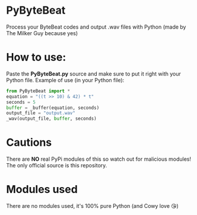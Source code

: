 # PyByteBeat
Process your ByteBeat codes and output .wav files with Python (made by The Milker Guy because yes)

# How to use:
Paste the **PyByteBeat.py** source and make sure to put it right with your Python file.
Example of use (in your Python file):
```python
from PyByteBeat import *
equation = "((t >> 10) & 42) * t"
seconds = 5
buffer = _buffer(equation, seconds)
output_file = "output.wav"
_wav(output_file, buffer, seconds)
```

# Cautions
There are **NO** real PyPi modules of this so watch out for malicious modules! The only official source is this repository.

# Modules used
There are no modules used, it's 100% pure Python (and Cowy love 😘)
